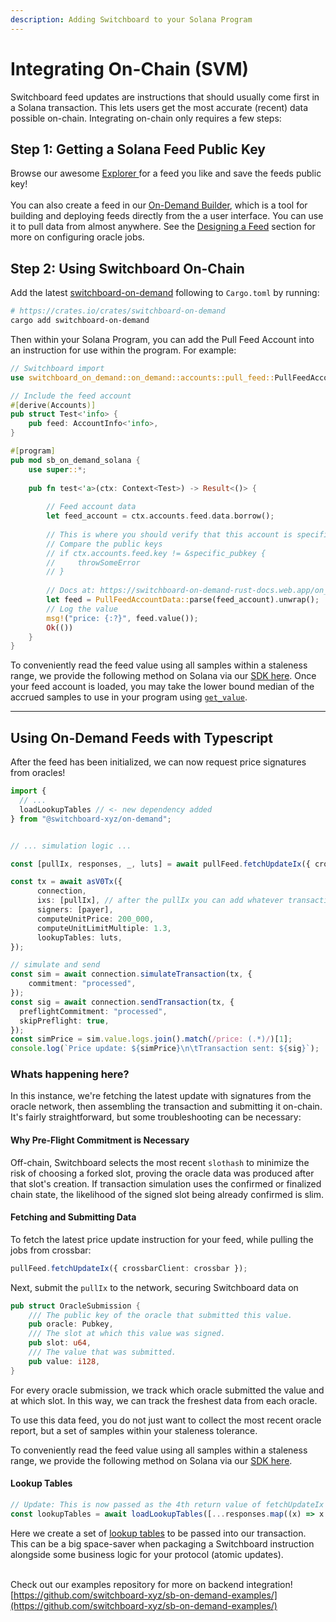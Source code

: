 ```yaml
---
description: Adding Switchboard to your Solana Program
---
```


# Integrating On-Chain (SVM)

Switchboard feed updates are instructions that should usually come first in a Solana transaction. This lets users get the most accurate (recent) data possible on-chain. Integrating on-chain only requires a few steps:

## Step 1: Getting a Solana Feed Public Key

Browse our awesome [Explorer ](https://ondemand.switchboard.xyz/)for a feed you like and save the feeds public key! \
\
You can also create a feed in our [On-Demand Builder](https://ondemand.switchboard.xyz/solana/mainnet/build), which is a tool for building and deploying feeds directly from the a user interface. You can use it to pull data from almost anywhere. See the [Designing a Feed](../on-evm-networks/designing-a-feed-evm.md) section for more on configuring oracle jobs.

## Step 2: Using Switchboard On-Chain

Add the latest [switchboard-on-demand](https://crates.io/crates/switchboard-on-demand) following to `Cargo.toml` by running:

```bash
# https://crates.io/crates/switchboard-on-demand
cargo add switchboard-on-demand 
```

Then within your Solana Program, you can add the Pull Feed Account into an instruction for use within the program. For example:

```rust
// Switchboard import
use switchboard_on_demand::on_demand::accounts::pull_feed::PullFeedAccountData;

// Include the feed account
#[derive(Accounts)]
pub struct Test<'info> {
    pub feed: AccountInfo<'info>,
}

#[program]
pub mod sb_on_demand_solana {
    use super::*;
    
    pub fn test<'a>(ctx: Context<Test>) -> Result<()> {
    
        // Feed account data
        let feed_account = ctx.accounts.feed.data.borrow();
        
        // This is where you should verify that this account is specifically the one you're trying to read
        // Compare the public keys
        // if ctx.accounts.feed.key != &specific_pubkey {
        //     throwSomeError
        // }
        
        // Docs at: https://switchboard-on-demand-rust-docs.web.app/on_demand/accounts/pull_feed/struct.PullFeedAccountData.html
        let feed = PullFeedAccountData::parse(feed_account).unwrap();
        // Log the value
        msg!("price: {:?}", feed.value());
        Ok(())
    }
}
```

To conveniently read the feed value using all samples within a staleness range, we provide the following method on Solana via our [SDK here](https://crates.io/crates/switchboard-on-demand). Once your feed account is loaded, you may take the lower bound median of the accrued samples to use in your program using [`get_value`](https://switchboard-on-demand-rust-docs.web.app/on\_demand/accounts/pull\_feed/struct.PullFeedAccountData.html#method.get\_value).

***

## Using On-Demand Feeds with Typescript

After the feed has been initialized, we can now request price signatures from oracles!

```typescript
import {
  // ...
  loadLookupTables // <- new dependency added
} from "@switchboard-xyz/on-demand";


// ... simulation logic ... 

const [pullIx, responses, _, luts] = await pullFeed.fetchUpdateIx({ crossbarClient: crossbar });

const tx = await asV0Tx({
      connection,
      ixs: [pullIx], // after the pullIx you can add whatever transactions you'd like
      signers: [payer],
      computeUnitPrice: 200_000,
      computeUnitLimitMultiple: 1.3,
      lookupTables: luts,
});

// simulate and send 
const sim = await connection.simulateTransaction(tx, {
    commitment: "processed",
});
const sig = await connection.sendTransaction(tx, {
  preflightCommitment: "processed",
  skipPreflight: true,
});
const simPrice = sim.value.logs.join().match(/price: (.*)/)[1];
console.log(`Price update: ${simPrice}\n\tTransaction sent: ${sig}`);
```

### Whats happening here?&#x20;

In this instance, we're fetching the latest update with signatures from the oracle network, then assembling the transaction and submitting it on-chain.  It's fairly straightforward,  but some troubleshooting can be necessary:

#### Why Pre-Flight Commitment is Necessary

Off-chain, Switchboard selects the most recent `slothash` to minimize the risk of choosing a forked slot, proving the oracle data was produced after that slot's creation. If transaction simulation uses the confirmed or finalized chain state, the likelihood of the signed slot being already confirmed is slim.

#### Fetching and Submitting Data

To fetch the latest price update instruction for your feed, while pulling the jobs from crossbar:

```typescript
pullFeed.fetchUpdateIx({ crossbarClient: crossbar });
```

Next, submit the `pullIx` to the network, securing Switchboard data on

```rust
pub struct OracleSubmission {
    /// The public key of the oracle that submitted this value.
    pub oracle: Pubkey,
    /// The slot at which this value was signed.
    pub slot: u64,
    /// The value that was submitted.
    pub value: i128,
}
```

For every oracle submission, we track which oracle submitted the value and at which slot.  In this way, we can track the freshest data from each oracle.

To use this data feed, you do not just want to collect the most recent oracle report, but a set of samples within your staleness tolerance.

To conveniently read the feed value using all samples within a staleness range, we provide the following method on Solana via our [SDK here](https://crates.io/crates/switchboard-on-demand).

#### Lookup Tables

```typescript
// Update: This is now passed as the 4th return value of fetchUpdateIx
const lookupTables = await loadLookupTables([...responses.map((x) => x.oracle), pullFeed]);
```

Here we create a set of [lookup tables](https://solana.com/docs/advanced/lookup-tables) to be passed into our transaction. This can be a big space-saver when packaging a Switchboard instruction alongside some business logic for your protocol (atomic updates).&#x20;

\
Check out our examples repository for more on backend integration!\
[https://github.com/switchboard-xyz/sb-on-demand-examples/](https://github.com/switchboard-xyz/sb-on-demand-examples/)

